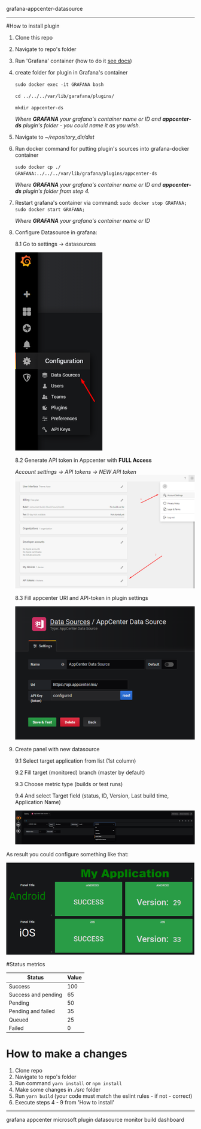 grafana-appcenter-datasource
___

#How to install plugin
1. Clone this repo
2. Navigate to repo's folder
3. Run 'Grafana' container (how to do it [see docs](https://grafana.com/docs/grafana/latest/installation/docker/ "Grafana Docker installation"))
4. create folder for plugin in Grafana's container

    `sudo docker exec -it GRAFANA bash`
    
    `cd ../../../var/lib/garafana/plugins/`
    
    `mkdir appcenter-ds`
 
    _Where **GRAFANA** your  grafana's container name or ID and **appcenter-ds** plugin's folder - you could name it as you wish._
5. Navigate to _~/repository_dir/dist_
6. Run docker command for putting plugin's sources into grafana-docker container
    
    `sudo docker cp ./ GRAFANA:../../../var/lib/grafana/plugins/appcenter-ds`
    
    _Where **GRAFANA** your  grafana's container name or ID and **appcenter-ds** plugin's folder from step 4._
    
7. Restart grafana's container via command:
    `sudo docker stop GRAFANA; sudo docker start GRAFANA;`
    
    _Where **GRAFANA** your  grafana's container name or ID_

8. Configure Datasource in grafana:
    
    8.1 Go to settings -> datasources
    
    ![Configure datasource](docs/conf-ds.png)
    
    8.2 Generate API token in Appcenter with **FULL Access** 
    
    _Account settings -> API tokens -> NEW API token_    
    ![Configure datasource](docs/token.png)
    
    8.3 Fill appcenter URl and API-token in plugin settings 
    
    ![Configure datasource](docs/datasource.png)
    
9. Create panel with new datasource
    
    9.1 Select target application from list (1st column)
    
    9.2 Fill target (monitored) branch (master by default)
    
    9.3 Choose metric type (builds or test runs)
    
    9.4 And select Target field (status, ID, Version, Last build time, Application Name)
    
    ![Configure datasource](docs/query-config.png)
    
As result you could configure something like that:

![Configure datasource](docs/panel.png)

#Status metrics

|  Status | Value  |
|---|---|
| Success  |  100 |
|  Success and pending |  65 |
|  Pending | 50  |
| Pending and failed | 35 |
| Queued | 25 |
| Failed | 0 |
    
# How to make a changes

1. Clone repo
2. Navigate to repo's folder
3. Run command `yarn install` or `npm install`
4. Make some changes in _./src_ folder
5. Run `yarn build` (your code must match the eslint rules - if not - correct)
6. Execute steps 4 - 9 from 'How to install'

___
grafana appcenter microsoft plugin datasource monitor build dashboard
    

